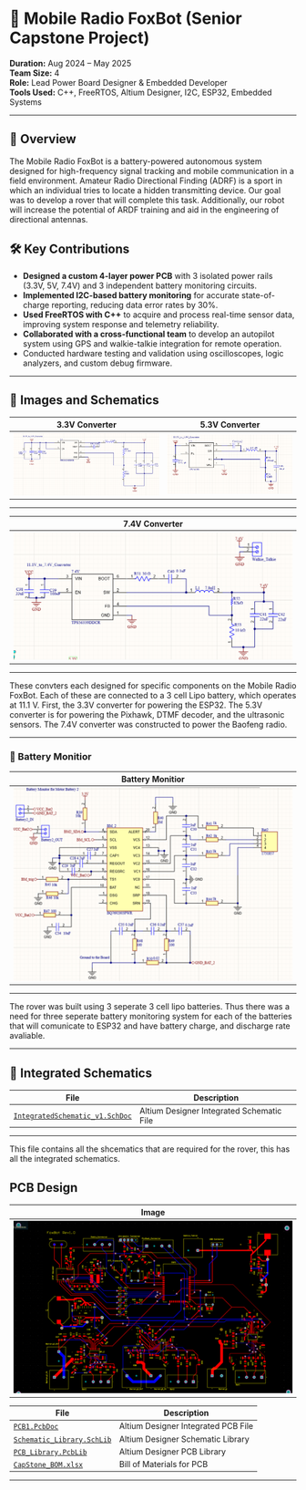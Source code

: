 # 📡 Mobile Radio FoxBot (Senior Capstone Project)

**Duration:** Aug 2024 – May 2025  
**Team Size:** 4  
**Role:** Lead Power Board Designer & Embedded Developer  
**Tools Used:** C++, FreeRTOS, Altium Designer, I2C, ESP32, Embedded Systems

---

## 🚀 Overview

The Mobile Radio FoxBot is a battery-powered autonomous system designed for high-frequency signal tracking and mobile communication in a field environment. Amateur Radio Directional Finding (ADRF) is a sport in which an individual tries to locate a hidden transmitting device. Our goal was to develop a rover that will complete this task. Additionally, our robot will increase the potential of ARDF training and aid in the engineering of directional antennas. 


## 🛠️ Key Contributions

- **Designed a custom 4-layer power PCB** with 3 isolated power rails (3.3V, 5V, 7.4V) and 3 independent battery monitoring circuits.
- **Implemented I2C-based battery monitoring** for accurate state-of-charge reporting, reducing data error rates by 30%.
- **Used FreeRTOS with C++** to acquire and process real-time sensor data, improving system response and telemetry reliability.
- **Collaborated with a cross-functional team** to develop an autopilot system using GPS and walkie-talkie integration for remote operation.
- Conducted hardware testing and validation using oscilloscopes, logic analyzers, and custom debug firmware.

---

## 📸 Images and Schematics
| 3.3V Converter| 5.3V Converter|
|---------------|---------------|
| ![11.1V to 3.3V Converter](./Images/3.3V_Schematic.png)|![11.1V to 5.3V Converter](./Images/5.3V_Schematic.png)|


---

| 7.4V Converter|
|---------------|
![11.1V to 7.4V Converter](./Images/7.4V_Schematic.png)|

---

These convters each designed for specific components on the Mobile Radio FoxBot. Each of these are connected to a 3 cell Lipo battery, which operates at 11.1 V. First, the 3.3V converter for powering the ESP32. The 5.3V converter is for powering the Pixhawk, DTMF decoder, and the ultrasonic sensors. The 7.4V converter was constructed to power the Baofeng radio.

---

### 🔋 Battery Monitior
|Battery Monitior |
|---------------|
![Battery Monitior](./Images/Battery_Monitor_Schematic.png)|

---
The rover was built using 3 seperate 3 cell lipo batteries. Thus there was a need for three seperate battery monitoring system for each of the batteries that will comunicate to ESP32 and have battery charge, and discharge rate avaliable.

---

## 📘 Integrated Schematics

| File | Description |
|------|-------------|
| [`IntegratedSchematic_v1.SchDoc`](./Altium_Files/IntegratedSchematic_v1.SchDoc) | Altium Designer Integrated Schematic File |

---
This file contains all the shcematics that are required for the rover, this has all the integrated schematics.

## PCB Design
| Image|
|---------------|
![PCB](./Images/PCB.png)|

| File | Description |
|------|-------------|
| [`PCB1.PcbDoc`](./Altium_Files/PCB1.PcbDoc) | Altium Designer Integrated PCB File |
| [`Schematic_Library.SchLib`](./Altium_Files/Schematic_Library.SchLib) | Altium Designer Schematic Library |
| [`PCB_Library.PcbLib`](./Altium_Files/PCB_Library.PcbLib) | Altium Designer PCB Library |
| [`CapStone_BOM.xlsx`](./Altium_Files/CapStone_BOM.xlsx) | Bill of Materials for PCB |

---

